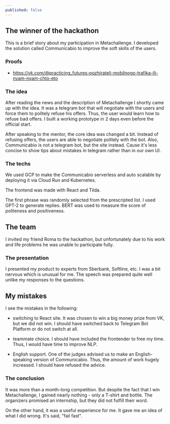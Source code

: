 ```yaml
---
published: false
---
```

## The winner of the hackathon
This is a brief story about my participation in Metachallenge. I developed the solution called Communicabio to improve the soft skills of the users.

### Proofs

- https://vk.com/@practicing_futures-pozhirateli-mobilnogo-trafika-ili-nyam-nyam-chto-eto

### The idea

After reading the news and the description of Metachallenge I shortly came up with the idea. It was a telegram bot that will negotiate with the users and force them to politely refuse his offers. Thus, the user would learn how to refuse bad offers. I built a working prototype in 2 days even before the official start. 

After speaking to the mentor, the core idea was changed a bit. Instead of refusing offers, the users are able to negotiate politely with the bot. Also, Communicabio is not a telegram bot, but the site instead. Cause it's less concise to show tips about mistakes in telegram rather than in our own UI.

### The techs

We used GCP to make the Communicabio serverless and auto scalable by deploying it via Cloud Run and Kubernetes. 

The frontend was made with React and Tilda.

The first phrase was randomly selected from the prescripted list. I used GPT-2 to generate replies. BERT was used to measure the score of politeness and positiveness.

## The team

I invited my friend Roma to the hackathon, but unfortunately due to his work and life problems he was unable to participate fully. 

### The presentation

I presented my product to experts from Sberbank, Softline, etc. I was a bit nervous which is unusual for me. The speech was prepared quite well unlike my responses to the questions. 

## My mistakes

I see the mistakes in the following:

- switching to React site. It was chosen to win a big money prize from VK, but we did not win. I should have switched back to Telegram Bot Platform or do not switch at all.

- teammate choice. I should have included the frontender to free my time. Thus, I would have time to improve NLP.

- English support. One of the judges advised us to make an English-speaking version of Communicabio. Thus, the amount of work hugely increased. I should have refused the advice.

### The conclusion

It was more than a month-long competition. But despite the fact that I win Metachallenge, I gained nearly nothing - only a T-shirt and bottle. The organizers promised an internship, but they did not fulfill their word.

On the other hand, it was a useful experience for me. It gave me an idea of what I did wrong. It's said, "fail fast".
